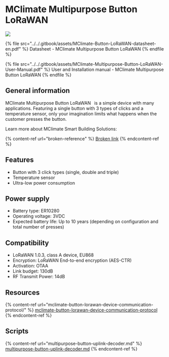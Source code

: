 # MClimate Multipurpose Button LoRaWAN

![](<../../.gitbook/assets/mw1920\_MClimate-Multipurpose\_\_\_Button-LoRaWAN copy.png>)

{% file src="../../.gitbook/assets/MClimate-Button-LoRaWAN-datasheet-en.pdf" %}
Datasheet - MClimate Multipurpose Button LoRaWAN
{% endfile %}

{% file src="../../.gitbook/assets/MClimate-Multipurpose-Button-LoRaWAN-User-Manual.pdf" %}
User and Installation manual - MClimate Multipurpose Button LoRaWAN
{% endfile %}

## General information

MClimate Multipurpose Button LoRaWAN  is a simple device with many applications. Featuring a single button with 3 types of clicks and a temperature sensor, only your imagination limits what happens when the customer presses the button.

Learn more about MClimate Smart Building Solutions:

{% content-ref url="broken-reference" %}
[Broken link](broken-reference)
{% endcontent-ref %}

## Features

* Button with 3 click types (single, double and triple)
* Temperature sensor
* Ultra-low power consumption

## Power supply

* Battery type: ER10280
* Operating voltage: 3VDC
* Expected battery life: Up to 10 years (depending on configuration and total number of presses)

## Compatibility

* LoRaWAN 1.0.3, class A device, EU868
* Encryption: LoRaWAN End-to-end encryption (AES-CTR)
* Activation: OTAA
* Link budget: 130dB
* RF Transmit Power: 14dB

## Resources

{% content-ref url="mclimate-button-lorawan-device-communication-protocol/" %}
[mclimate-button-lorawan-device-communication-protocol](mclimate-button-lorawan-device-communication-protocol/)
{% endcontent-ref %}

## Scripts

{% content-ref url="multipurpose-button-uplink-decoder.md" %}
[multipurpose-button-uplink-decoder.md](multipurpose-button-uplink-decoder.md)
{% endcontent-ref %}
